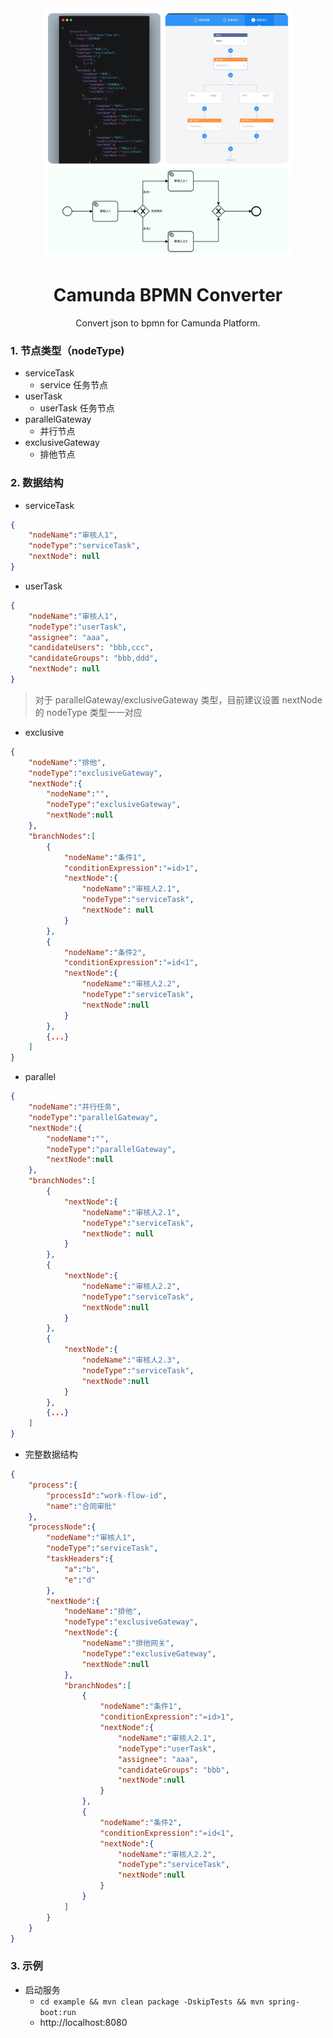 <div align="center">
<img src="./static/img/img.jpeg" width="400px"/>

<h1>Camunda BPMN Converter </h1>
<p>
Convert json to bpmn for Camunda Platform.
</p>
</div>


### 1. 节点类型（nodeType)
- serviceTask
    - service 任务节点
- userTask
  - userTask 任务节点
- parallelGateway
    - 并行节点
- exclusiveGateway
    - 排他节点

### 2. 数据结构

- serviceTask
```json
{
    "nodeName":"审核人1",
    "nodeType":"serviceTask",
    "nextNode": null
}
```

- userTask
```json
{
    "nodeName":"审核人1",
    "nodeType":"userTask",
    "assignee": "aaa",
    "candidateUsers": "bbb,ccc",
    "candidateGroups": "bbb,ddd",
    "nextNode": null
}
```

> 对于 parallelGateway/exclusiveGateway 类型，目前建议设置 nextNode 的 nodeType 类型一一对应

- exclusive
```json
{
    "nodeName":"排他",
    "nodeType":"exclusiveGateway",
    "nextNode":{
        "nodeName":"",
        "nodeType":"exclusiveGateway",
        "nextNode":null
    },
    "branchNodes":[
        {
            "nodeName":"条件1",
            "conditionExpression":"=id>1",
            "nextNode":{
                "nodeName":"审核人2.1",
                "nodeType":"serviceTask",
                "nextNode": null
            }
        },
        {
            "nodeName":"条件2",
            "conditionExpression":"=id<1",
            "nextNode":{
                "nodeName":"审核人2.2",
                "nodeType":"serviceTask",
                "nextNode":null
            }
        },
        {...}
    ]
}
```

- parallel
```json
{
    "nodeName":"并行任务",
    "nodeType":"parallelGateway",
    "nextNode":{
        "nodeName":"",
        "nodeType":"parallelGateway",
        "nextNode":null
    },
    "branchNodes":[
        {
            "nextNode":{
                "nodeName":"审核人2.1",
                "nodeType":"serviceTask",
                "nextNode": null
            }
        },
        {
            "nextNode":{
                "nodeName":"审核人2.2",
                "nodeType":"serviceTask",
                "nextNode":null
            }
        },
        {
            "nextNode":{
                "nodeName":"审核人2.3",
                "nodeType":"serviceTask",
                "nextNode":null
            }
        },
        {...}
    ]
}
```

- 完整数据结构
```json
{
    "process":{
        "processId":"work-flow-id",
        "name":"合同审批"
    },
    "processNode":{
        "nodeName":"审核人1",
        "nodeType":"serviceTask",
        "taskHeaders":{
            "a":"b",
            "e":"d"
        },
        "nextNode":{
            "nodeName":"排他",
            "nodeType":"exclusiveGateway",
            "nextNode":{
                "nodeName":"排他网关",
                "nodeType":"exclusiveGateway",
                "nextNode":null
            },
            "branchNodes":[
                {
                    "nodeName":"条件1",
                    "conditionExpression":"=id>1",
                    "nextNode":{
                        "nodeName":"审核人2.1",
                        "nodeType":"userTask",
                        "assignee": "aaa",
                        "candidateGroups": "bbb",
                        "nextNode":null
                    }
                },
                {
                    "nodeName":"条件2",
                    "conditionExpression":"=id<1",
                    "nextNode":{
                        "nodeName":"审核人2.2",
                        "nodeType":"serviceTask",
                        "nextNode":null
                    }
                }
            ]
        }
    }
}
```
### 3. 示例
* 启动服务
    * ``cd example && mvn clean package -DskipTests && mvn spring-boot:run``
    * http://localhost:8080
